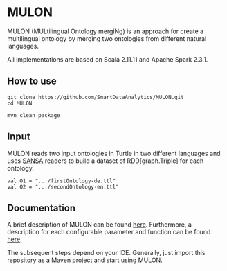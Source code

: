 # MULON
MULON (MULtilingual Ontology mergiNg) is an approach for create a multilingual ontology by merging two ontologies from different natural languages.

All implementations are based on Scala 2.11.11 and Apache Spark 2.3.1. 

How to use
----------
````
git clone https://github.com/SmartDataAnalytics/MULON.git
cd MULON

mvn clean package
````
Input
----------
MULON reads two input ontologies in Turtle in two different languages and uses [SANSA](https://github.com/SANSA-Stack) readers to build a dataset of RDD[graph.Triple] for each ontology.
````
val O1 = ".../firstOntology-de.ttl"
val O2 = ".../secondOntology-en.ttl"
````

Documentation
----------
A brief description of MULON can be found [here](https://smartdataanalytics.github.io/MULON/). 
Furthermore, a description for each configurable parameter and function can be found [here](https://smartdataanalytics.github.io/MULON/DocumentationIndex.html#package).



The subsequent steps depend on your IDE. Generally, just import this repository as a Maven project and start using MULON.
